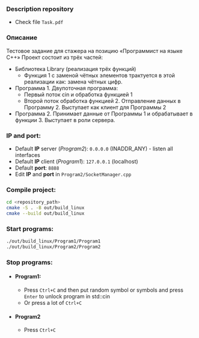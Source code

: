 ﻿### Description repository
- Check file `Task.pdf`

### Описание
Тестовое задание для стажера на позицию «Программист на языке C++»
Проект состоит из трёх частей:
- Библиотека Library (реализация трёх функций)
    - Функция 1 с заменой чётных элементов трактуется в этой реализации как: замена чётных цифр.
- Программа 1. Двупоточная программа: 
    - Первый поток cin и обработка функцией 1
    - Второй поток обработка функцией 2. Отправление данных в Программу 2. Выступает как клиент для Программы 2
- Программа 2. Принимает данные от Программы 1 и обрабатывает в функции 3. Выступает в роли сервера.

### IP and port:
- Default **IP** server (*Program2*): `0.0.0.0` (INADDR_ANY) - listen all interfaces
- Default **IP** client (*Program1*): `127.0.0.1` (localhost)
- Default **port**: `8888`
- Edit **IP** and **port** in `Program2/SocketManager.cpp`

### Compile project:
```bash
cd <repository_path>
cmake -S . -B out/build_linux
cmake --build out/build_linux 
```

### Start programs:
```bash
./out/build_linux/Program1/Program1
./out/build_linux/Program2/Program2
```

### Stop programs: 
- #### Program1:
    - Press `Ctrl+C` and then put random symbol or symbols and press `Enter` to unlock program in std::cin
    - Or press a lot of `Ctrl+C` 
- #### Program2
    - Press `Ctrl+C`
